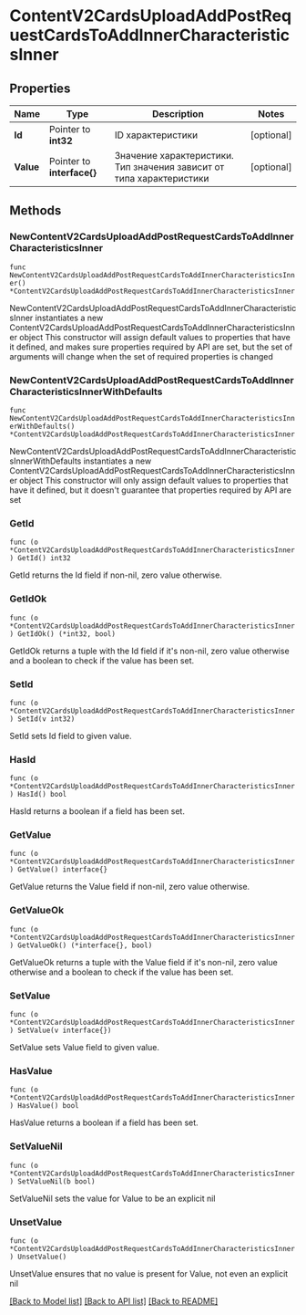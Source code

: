 # ContentV2CardsUploadAddPostRequestCardsToAddInnerCharacteristicsInner

## Properties

Name | Type | Description | Notes
------------ | ------------- | ------------- | -------------
**Id** | Pointer to **int32** | ID характеристики | [optional] 
**Value** | Pointer to **interface{}** | Значение характеристики. Тип значения зависит от типа характеристики | [optional] 

## Methods

### NewContentV2CardsUploadAddPostRequestCardsToAddInnerCharacteristicsInner

`func NewContentV2CardsUploadAddPostRequestCardsToAddInnerCharacteristicsInner() *ContentV2CardsUploadAddPostRequestCardsToAddInnerCharacteristicsInner`

NewContentV2CardsUploadAddPostRequestCardsToAddInnerCharacteristicsInner instantiates a new ContentV2CardsUploadAddPostRequestCardsToAddInnerCharacteristicsInner object
This constructor will assign default values to properties that have it defined,
and makes sure properties required by API are set, but the set of arguments
will change when the set of required properties is changed

### NewContentV2CardsUploadAddPostRequestCardsToAddInnerCharacteristicsInnerWithDefaults

`func NewContentV2CardsUploadAddPostRequestCardsToAddInnerCharacteristicsInnerWithDefaults() *ContentV2CardsUploadAddPostRequestCardsToAddInnerCharacteristicsInner`

NewContentV2CardsUploadAddPostRequestCardsToAddInnerCharacteristicsInnerWithDefaults instantiates a new ContentV2CardsUploadAddPostRequestCardsToAddInnerCharacteristicsInner object
This constructor will only assign default values to properties that have it defined,
but it doesn't guarantee that properties required by API are set

### GetId

`func (o *ContentV2CardsUploadAddPostRequestCardsToAddInnerCharacteristicsInner) GetId() int32`

GetId returns the Id field if non-nil, zero value otherwise.

### GetIdOk

`func (o *ContentV2CardsUploadAddPostRequestCardsToAddInnerCharacteristicsInner) GetIdOk() (*int32, bool)`

GetIdOk returns a tuple with the Id field if it's non-nil, zero value otherwise
and a boolean to check if the value has been set.

### SetId

`func (o *ContentV2CardsUploadAddPostRequestCardsToAddInnerCharacteristicsInner) SetId(v int32)`

SetId sets Id field to given value.

### HasId

`func (o *ContentV2CardsUploadAddPostRequestCardsToAddInnerCharacteristicsInner) HasId() bool`

HasId returns a boolean if a field has been set.

### GetValue

`func (o *ContentV2CardsUploadAddPostRequestCardsToAddInnerCharacteristicsInner) GetValue() interface{}`

GetValue returns the Value field if non-nil, zero value otherwise.

### GetValueOk

`func (o *ContentV2CardsUploadAddPostRequestCardsToAddInnerCharacteristicsInner) GetValueOk() (*interface{}, bool)`

GetValueOk returns a tuple with the Value field if it's non-nil, zero value otherwise
and a boolean to check if the value has been set.

### SetValue

`func (o *ContentV2CardsUploadAddPostRequestCardsToAddInnerCharacteristicsInner) SetValue(v interface{})`

SetValue sets Value field to given value.

### HasValue

`func (o *ContentV2CardsUploadAddPostRequestCardsToAddInnerCharacteristicsInner) HasValue() bool`

HasValue returns a boolean if a field has been set.

### SetValueNil

`func (o *ContentV2CardsUploadAddPostRequestCardsToAddInnerCharacteristicsInner) SetValueNil(b bool)`

 SetValueNil sets the value for Value to be an explicit nil

### UnsetValue
`func (o *ContentV2CardsUploadAddPostRequestCardsToAddInnerCharacteristicsInner) UnsetValue()`

UnsetValue ensures that no value is present for Value, not even an explicit nil

[[Back to Model list]](../README.md#documentation-for-models) [[Back to API list]](../README.md#documentation-for-api-endpoints) [[Back to README]](../README.md)



